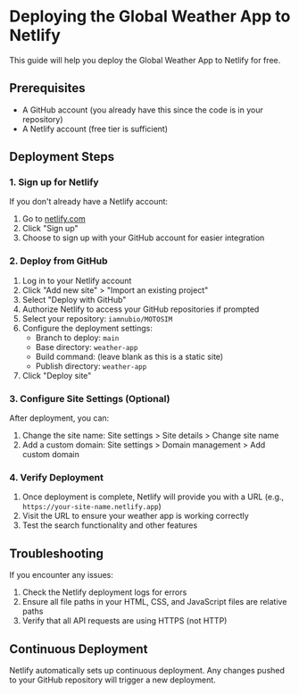 # Deploying the Global Weather App to Netlify

This guide will help you deploy the Global Weather App to Netlify for free.

## Prerequisites

- A GitHub account (you already have this since the code is in your repository)
- A Netlify account (free tier is sufficient)

## Deployment Steps

### 1. Sign up for Netlify

If you don't already have a Netlify account:

1. Go to [netlify.com](https://www.netlify.com/)
2. Click "Sign up"
3. Choose to sign up with your GitHub account for easier integration

### 2. Deploy from GitHub

1. Log in to your Netlify account
2. Click "Add new site" > "Import an existing project"
3. Select "Deploy with GitHub"
4. Authorize Netlify to access your GitHub repositories if prompted
5. Select your repository: `iamnubio/MOTOSIM`
6. Configure the deployment settings:
   - Branch to deploy: `main`
   - Base directory: `weather-app`
   - Build command: (leave blank as this is a static site)
   - Publish directory: `weather-app`
7. Click "Deploy site"

### 3. Configure Site Settings (Optional)

After deployment, you can:

1. Change the site name: Site settings > Site details > Change site name
2. Add a custom domain: Site settings > Domain management > Add custom domain

### 4. Verify Deployment

1. Once deployment is complete, Netlify will provide you with a URL (e.g., `https://your-site-name.netlify.app`)
2. Visit the URL to ensure your weather app is working correctly
3. Test the search functionality and other features

## Troubleshooting

If you encounter any issues:

1. Check the Netlify deployment logs for errors
2. Ensure all file paths in your HTML, CSS, and JavaScript files are relative paths
3. Verify that all API requests are using HTTPS (not HTTP)

## Continuous Deployment

Netlify automatically sets up continuous deployment. Any changes pushed to your GitHub repository will trigger a new deployment.
